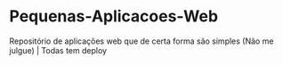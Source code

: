 # Pequenas-Aplicacoes-Web
Repositório de aplicações web que de certa forma são simples (Não me julgue) | Todas tem deploy
